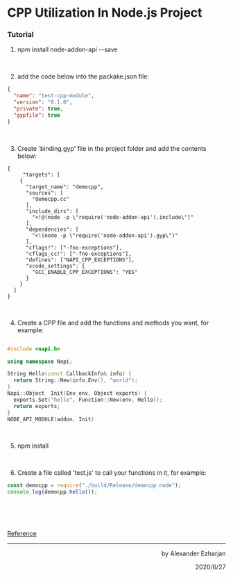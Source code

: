 # CPP Utilization In Node.js Project

### Tutorial

1. npm install node-addon-api --save

<br>

2. add the code below into the packake.json file:
```json
{
  "name": "test-cpp-module",
  "version": "0.1.0",
  "private": true,
  "gypfile": true
}
```

<br>


3. Create 'binding.gyp' file in the project folder and add the contents below:
```gyp
{
     "targets": [
    {
      "target_name": "democpp",
      "sources": [
        "democpp.cc"
      ],
      "include_dirs": [
        "<!@(node -p \"require('node-addon-api').include\")"
      ],
      "dependencies": [
        "<!(node -p \"require('node-addon-api').gyp\")"
      ],
      "cflags!": ["-fno-exceptions"],
      "cflags_cc!": ["-fno-exceptions"],
      "defines": ["NAPI_CPP_EXCEPTIONS"],
      "xcode_settings": {
        "GCC_ENABLE_CPP_EXCEPTIONS": "YES"
      }
    }
  ]
}
```


<br>

4. Create a CPP file and add the functions and methods you want, for example:

```C++

#include <napi.h>

using namespace Napi;

String Hello(const CallbackInfo& info) {
  return String::New(info.Env(), "world");
}
Napi::Object  Init(Env env, Object exports) {
  exports.Set("hello", Function::New(env, Hello));
  return exports;
}
NODE_API_MODULE(addon, Init)

```

<br>

5. npm install

<br>

6. Create a file called 'test.js' to call your functions in it, for example:
```js
const democpp = require("./build/Release/democpp.node");
console.log(democpp.hello());
```


<br><br><br>

[Reference](https://www.cnblogs.com/andrewwang/p/9409876.html)

------

<p align="right">by Alexander Ezharjan</p>
<p align="right">2020/6/27</p>
